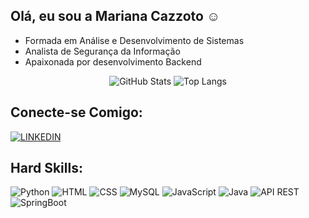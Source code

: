 ## Olá, eu sou a Mariana Cazzoto ☺️

- Formada em Análise e Desenvolvimento de Sistemas
- Analista de Segurança da Informação
- Apaixonada por desenvolvimento Backend

<div align="center"> 

![GitHub Stats](https://github-readme-stats.vercel.app/api?username=marianacazzoto&theme=transparent&&bg_color=c8a2c8&border_color=fff&title_color=000&text_color=FFF)
![Top Langs](https://github-readme-stats-git-masterrstaa-rickstaa.vercel.app/api/top-langs/?username=marianacazzoto&bg_color=c8a2c8&border_color=FFF&title_color=000&text_color=FFF)

</div>

## Conecte-se Comigo:   
         
<div align="left" > 

  <a href="https://www.linkedin.com/in/mariana-cazzoto/">

  ![LINKEDIN](https://img.shields.io/badge/Linkedin-FFF?style=for-the-badge&logo=linkedin&logoColor=c8a2c8)
  </a>

</div>


## Hard Skills:   
         
<div  align="left" style="display: inline_block">

 ![Python](https://img.shields.io/badge/Python-FFF?style=for-the-badge&logo=python&logoColor=c8a2c8)
 ![HTML](https://img.shields.io/badge/HTML5-FFF?style=for-the-badge&logo=html5&logoColor=c8a2c8)
 ![CSS](https://img.shields.io/badge/CSS-FFF?style=for-the-badge&logo=css3&logoColor=c8a2c8)
 ![MySQL](https://img.shields.io/badge/Mysql-FFF?style=for-the-badge&logo=mysql&logoColor=c8a2c8)
 ![JavaScript](https://img.shields.io/badge/Javascript-FFF?style=for-the-badge&logo=javascript&logoColor=c8a2c8)
 ![Java](https://img.shields.io/badge/Java-FFF?style=for-the-badge&logo=Java&logoColor=c8a2c8)
 ![API REST](https://img.shields.io/badge/API%20REST-FFF?style=for-the-badge&logo=api&logoColor=c8a2c8)
 ![SpringBoot](https://img.shields.io/badge/SpringBoot-FFF?style=for-the-badge&logo=spring&logoColor=c8a2c8)
</div>
